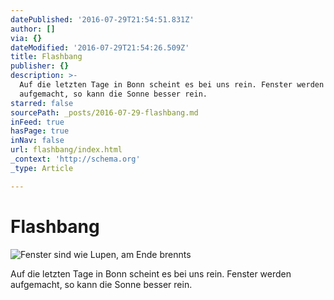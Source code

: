 ```yaml
---
datePublished: '2016-07-29T21:54:51.831Z'
author: []
via: {}
dateModified: '2016-07-29T21:54:26.509Z'
title: Flashbang
publisher: {}
description: >-
  Auf die letzten Tage in Bonn scheint es bei uns rein. Fenster werden
  aufgemacht, so kann die Sonne besser rein.
starred: false
sourcePath: _posts/2016-07-29-flashbang.md
inFeed: true
hasPage: true
inNav: false
url: flashbang/index.html
_context: 'http://schema.org'
_type: Article

---
```

# Flashbang
![Fenster sind wie Lupen, am Ende brennts](https://the-grid-user-content.s3-us-west-2.amazonaws.com/af33a361-b072-45a7-ab63-2983a9f18c28.jpg)

Auf die letzten Tage in Bonn scheint es bei uns rein. Fenster werden aufgemacht, so kann die Sonne besser rein.